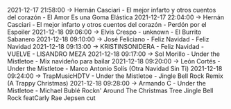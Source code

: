 2021-12-17 21:58:00 -> Hernán Casciari - El mejor infarto y otros cuentos del corazón - El Amor Es una Goma Elástica
2021-12-17 22:04:00 -> Hernán Casciari - El mejor infarto y otros cuentos del corazón - Perdón por el Espoiler
2021-12-18 09:06:00 -> Elvis Crespo - unknown - El Burrito Sabanero
2021-12-18 09:10:00 -> José Feliciano - Feliz Navidad - Feliz Navidad
2021-12-18 09:13:00 -> KRISTINSONIDERA - Feliz Navidad - VUELVE - LISANDRO MEZA
2021-12-18 09:17:00 -> Sol Morillo - Under the Mistletoe - Mix navideño para bailar
2021-12-18 09:20:00 -> León Cortés - Under the Mistletoe - Marco Antonio Solís (Otra Navidad Sin Ti)
2021-12-18 09:24:00 -> TrapMusicHDTV - Under the Mistletoe - Jingle Bell Rock Remix (A Trappy Christmas)
2021-12-18 09:28:00 -> Armando C - Under the Mistletoe - Michael Bublé   Rockn' Around The Christmas Tree  Jingle Bell Rock featCarly Rae Jepsen cut
